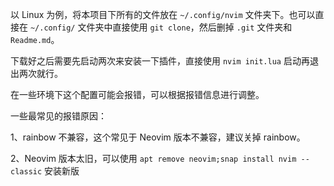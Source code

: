 以 Linux 为例，将本项目下所有的文件放在 `~/.config/nvim` 文件夹下。也可以直接在 `~/.config/` 文件夹中直接使用 `git clone`，然后删掉 `.git` 文件夹和 `Readme.md`。

下载好之后需要先启动两次来安装一下插件，直接使用 `nvim init.lua` 启动再退出两次就行。

在一些环境下这个配置可能会报错，可以根据报错信息进行调整。

一些最常见的报错原因：

1、rainbow 不兼容，这个常见于 Neovim 版本不兼容，建议关掉 rainbow。

2、Neovim 版本太旧，可以使用 `apt remove neovim;snap install nvim --classic` 安装新版